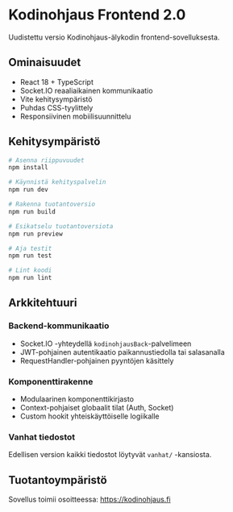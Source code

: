 # Kodinohjaus Frontend 2.0

Uudistettu versio Kodinohjaus-älykodin frontend-sovelluksesta.

## Ominaisuudet

- React 18 + TypeScript
- Socket.IO reaaliaikainen kommunikaatio
- Vite kehitysympäristö
- Puhdas CSS-tyylittely
- Responsiivinen mobiilisuunnittelu

## Kehitysympäristö

```bash
# Asenna riippuvuudet
npm install

# Käynnistä kehityspalvelin
npm run dev

# Rakenna tuotantoversio
npm run build

# Esikatselu tuotantoversiota
npm run preview

# Aja testit
npm run test

# Lint koodi
npm run lint
```

## Arkkitehtuuri

### Backend-kommunikaatio
- Socket.IO -yhteydellä `kodinohjausBack`-palvelimeen
- JWT-pohjainen autentikaatio paikannustiedolla tai salasanalla
- RequestHandler-pohjainen pyyntöjen käsittely

### Komponenttirakenne
- Modulaarinen komponenttikirjasto
- Context-pohjaiset globaalit tilat (Auth, Socket)
- Custom hookit yhteiskäyttöiselle logiikalle

### Vanhat tiedostot
Edellisen version kaikki tiedostot löytyvät `vanhat/` -kansiosta.

## Tuotantoympäristö

Sovellus toimii osoitteessa: https://kodinohjaus.fi